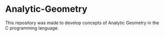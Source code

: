 # Analytic-Geometry

This repository was made to develop concepts of Analytic Geometry in the C programming language.
